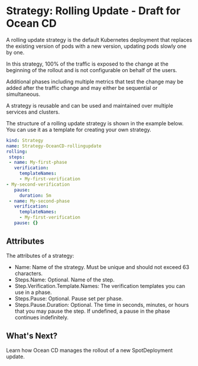 # Strategy: Rolling Update - Draft for Ocean CD  

A rolling update strategy is the default Kubernetes deployment that replaces the existing version of pods with a new version, updating pods slowly one by one.

In this strategy, 100% of the traffic is exposed to the change at the beginning of the rollout and is not configurable on behalf of the users.  

Additional phases including multiple metrics that test the change may be added after the traffic change and may either be sequential or simultaneous.  

A strategy is reusable and can be used and maintained over multiple services and clusters.

The structure of a rolling update strategy is shown in the example below. You can use it as a template for creating your own strategy.   

```yaml
kind: Strategy
name: Strategy-OceanCD-rollingupdate
rolling:
 steps:
 - name: My-first-phase
   verification:
     templateNames:
     - My-first-verification
- My-second-verification
   pause:
     duration: 5m
 - name: My-second-phase
   verification:
     templateNames:
     - My-first-verification
   pause: {}  
```

## Attributes

The attributes of a strategy:

* Name: Name of the strategy. Must be unique and should not exceed 63 characters.
* Steps.Name: Optional. Name of the step.
* Step.Verification.Template.Names: The verification templates you can use in a phase.
* Steps.Pause: Optional. Pause set per phase.
* Steps.Pause.Duration: Optional. The time in seconds, minutes, or hours that you may pause the step. If undefined, a pause in the phase continues indefinitely.

## What's Next? 

Learn how Ocean CD manages the rollout of a new SpotDeployment update.
